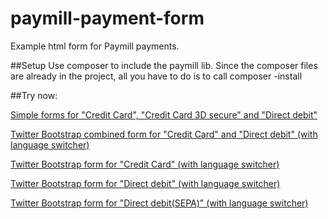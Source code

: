 paymill-payment-form
====================
Example html form for Paymill payments.

##Setup
Use composer to include the paymill lib.
Since the composer files are already in the project, all you have to do is to call composer -install


##Try now: 

[Simple forms for "Credit Card", "Credit Card 3D secure" and "Direct debit"][1]

[Twitter Bootstrap combined form for "Credit Card" and "Direct debit" (with language switcher) ][2]

[Twitter Bootstrap form for "Credit Card" (with language switcher) ][3]

[Twitter Bootstrap form for "Direct debit" (with language switcher) ][4]

[Twitter Bootstrap form for "Direct debit(SEPA)" (with language switcher) ][5]

[1]: http://htmlpreview.github.com/?https://github.com/paymill/paymill-payment-form/blob/master/index.html
[2]: http://htmlpreview.github.com/?https://github.com/paymill/paymill-payment-form/blob/master/paymill_payment.html
[3]: http://htmlpreview.github.com/?https://github.com/paymill/paymill-payment-form/blob/master/paymill_payment_cc.html
[4]: http://htmlpreview.github.com/?https://github.com/paymill/paymill-payment-form/blob/master/paymill_payment_elv.html
[5]: http://htmlpreview.github.com/?https://github.com/paymill/paymill-payment-form/blob/master/paymill_payment_sepa.html
